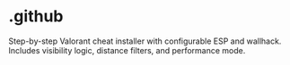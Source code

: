 # .github
Step-by-step Valorant cheat installer with configurable ESP and wallhack. Includes visibility logic, distance filters, and performance mode.
